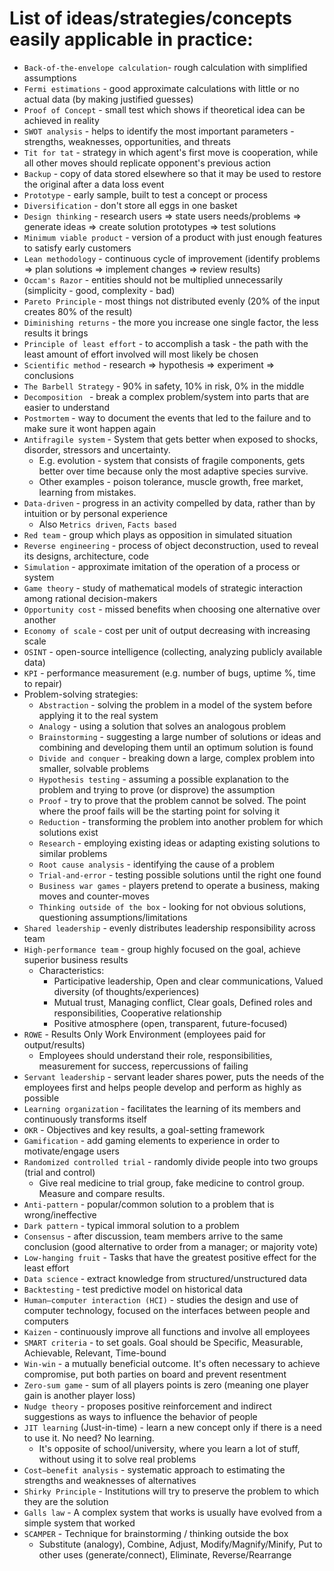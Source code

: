# List of ideas/strategies/concepts easily applicable in practice:

* `Back-of-the-envelope calculation`- rough calculation with simplified assumptions
* `Fermi estimations` - good approximate calculations with little or no actual data (by making justified guesses)
* `Proof of Concept` - small test which shows if theoretical idea can be achieved in reality
* `SWOT analysis` - helps to identify the most important parameters - strengths, weaknesses, opportunities, and threats
* `Tit for tat` -  strategy in which agent's first move is cooperation, while all other moves should replicate opponent's previous action
* `Backup` - copy of data stored elsewhere so that it may be used to restore the original after a data loss event
* `Prototype` - early sample, built to test a concept or process
* `Diversification` - don't store all eggs in one basket 
* `Design thinking` - research users => state users needs/problems => generate ideas => create solution prototypes => test solutions
* `Minimum viable product` - version of a product with just enough features to satisfy early customers
* `Lean methodology` - continuous cycle of improvement (identify problems => plan solutions => implement changes => review results)
* `Occam's Razor` - entities should not be multiplied unnecessarily (simplicity - good, complexity - bad)
* `Pareto Principle` - most things not distributed evenly (20% of the input creates 80% of the result)
* `Diminishing returns` -  the more you increase one single factor, the less results it brings
* `Principle of least effort` - to accomplish a task - the path with the least amount of effort involved will most likely be chosen
* `Scientific method` - research => hypothesis => experiment => conclusions
* `The Barbell Strategy` - 90% in safety, 10% in risk, 0% in the middle
* `Decomposition ` - break a complex problem/system into parts that are easier to understand
* `Postmortem` - way to document the events that led to the failure and to make sure it wont happen again
* `Antifragile system` - System that gets better when exposed to shocks, disorder, stressors and uncertainty. 
    *  E.g. evolution - system that consists of fragile components, gets better over time because only the most adaptive species survive.
    *  Other examples - poison tolerance, muscle growth, free market, learning from mistakes.
* `Data-driven` - progress in an activity compelled by data, rather than by intuition or by personal experience
    * Also `Metrics driven`, `Facts based`
* `Red team` - group which plays as opposition in simulated situation
* `Reverse engineering` - process of object deconstruction, used to reveal its designs, architecture, code
* `Simulation` - approximate imitation of the operation of a process or system
* `Game theory` - study of mathematical models of strategic interaction among rational decision-makers
* `Opportunity cost` - missed benefits when choosing one alternative over another
* `Economy of scale` - cost per unit of output decreasing with increasing scale
* `OSINT` - open-source intelligence (collecting, analyzing publicly available data)
* `KPI` - performance measurement (e.g. number of bugs, uptime %, time to repair)
* Problem-solving strategies:
    * `Abstraction` - solving the problem in a model of the system before applying it to the real system
    * `Analogy` - using a solution that solves an analogous problem
    * `Brainstorming` - suggesting a large number of solutions or ideas and combining and developing them until an optimum solution is found
    * `Divide and conquer` - breaking down a large, complex problem into smaller, solvable problems
    * `Hypothesis testing` - assuming a possible explanation to the problem and trying to prove (or disprove) the assumption
    * `Proof` - try to prove that the problem cannot be solved. The point where the proof fails will be the starting point for solving it
    * `Reduction` - transforming the problem into another problem for which solutions exist
    * `Research` - employing existing ideas or adapting existing solutions to similar problems
    * `Root cause analysis` - identifying the cause of a problem
    * `Trial-and-error` - testing possible solutions until the right one found
    * `Business war games` - players pretend to operate a business, making moves and counter-moves
    * `Thinking outside of the box` - looking for not obvious solutions, questioning assumptions/limitations
* `Shared leadership` - evenly distributes leadership responsibility across team
* `High-performance team` - group highly focused on the goal, achieve superior business results
    * Characteristics: 
        * Participative leadership, Open and clear communications, Valued diversity (of thoughts/experiences)
        * Mutual trust, Managing conflict, Clear goals, Defined roles and responsibilities, Cooperative relationship
        * Positive atmosphere (open, transparent, future-focused)
* `ROWE` - Results Only Work Environment (employees paid for output/results)
    * Employees should understand their role, responsibilities, measurement for success, repercussions of failing
* `Servant leadership` - servant leader shares power, puts the needs of the employees first and helps people develop and perform as highly as possible
* `Learning organization` - facilitates the learning of its members and continuously transforms itself
* `OKR` - Objectives and key results, a goal-setting framework
* `Gamification` - add gaming elements to experience in order to motivate/engage users
* `Randomized controlled trial` - randomly divide people into two groups (trial and control)
    * Give real medicine to trial group, fake medicine to control group. Measure and compare results.
* `Anti-pattern` - popular/common solution to a problem that is wrong/ineffective
* `Dark pattern` - typical immoral solution to a problem
* `Consensus` - after discussion, team members arrive to the same conclusion (good alternative to order from a manager; or majority vote)
* `Low-hanging fruit` - Tasks that have the greatest positive effect for the least effort
* `Data science` - extract knowledge from structured/unstructured data
* `Backtesting` - test predictive model on historical data
* `Human–computer interaction (HCI)` - studies the design and use of computer technology, focused on the interfaces between people and computers
* `Kaizen` - continuously improve all functions and involve all employees
* `SMART criteria` - to set goals. Goal should be Specific, Measurable, Achievable, Relevant, Time-bound
* `Win-win` - a mutually beneficial outcome. It's often necessary to achieve compromise, put both parties on board and prevent resentment
* `Zero-sum game` - sum of all players points is zero (meaning one player gain is another player loss)
* `Nudge theory` - proposes positive reinforcement and indirect suggestions as ways to influence the behavior of people
* `JIT learning` (Just-in-time) - learn a new concept only if there is a need to use it. No need? No learning.
    * It's opposite of school/university, where you learn a lot of stuff, without using it to solve real problems
* `Cost–benefit analysis` - systematic approach to estimating the strengths and weaknesses of alternatives
* `Shirky Principle` - Institutions will try to preserve the problem to which they are the solution
* `Galls law` - A complex system that works is usually have evolved from a simple system that worked
* `SCAMPER` - Technique for brainstorming / thinking outside the box
    * Substitute (analogy), Combine, Adjust, Modify/Magnify/Minify, Put to other uses (generate/connect), Eliminate, Reverse/Rearrange